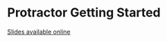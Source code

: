 Protractor Getting Started
==========

[Slides available online](http://ramonvictor.github.io/protractor/slides/)

